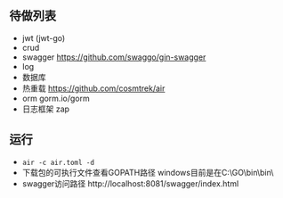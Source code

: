 ## 待做列表
- jwt (jwt-go)
- crud
- swagger  https://github.com/swaggo/gin-swagger
- log
- 数据库
- 热重载 https://github.com/cosmtrek/air
- orm gorm.io/gorm
- 日志框架 zap
## 运行
- `air -c air.toml -d`
- 下载包的可执行文件查看GOPATH路径 windows目前是在C:\GO\bin\bin\
- swagger访问路径 http://localhost:8081/swagger/index.html